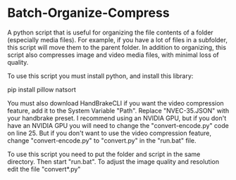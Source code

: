 # Batch-Organize-Compress
A python script that is useful for organizing the file contents of a folder (especially media files). For example, if you have a lot of files in a subfolder, this script will move them to the parent folder. In addition to organizing, this script also compresses image and video media files, with minimal loss of quality.

To use this script you must install python, and install this library:

pip install pillow natsort

You must also download HandBrakeCLI if you want the video compression feature, add it to the System Variable "Path". Replace "NVEC-35.JSON" with your handbrake preset. I recommend using an NVIDIA GPU, but if you don't have an NVIDIA GPU you will need to change the "convert-encode.py" code on line 25.
But if you don't want to use the video compression feature, change "convert-encode.py" to "convert.py" in the "run.bat" file.

To use this script you need to put the folder and script in the same directory. Then start "run.bat".
To adjust the image quality and resolution edit the file "convert*.py"
